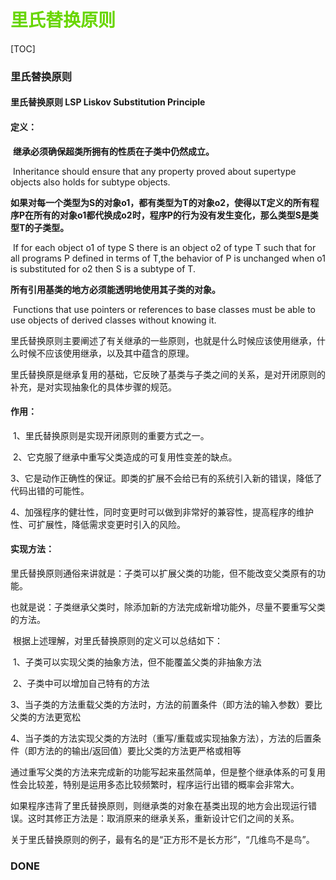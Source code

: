 

# <font color=#69D600>里氏替换原则</font>

[TOC]

### 里氏替换原则

#### 里氏替换原则	LSP	Liskov Substitution Principle

#### 定义：

​		**继承必须确保超类所拥有的性质在子类中仍然成立。**

​		Inheritance should ensure that any property proved about supertype objects also holds for subtype objects.

​		**如果对每一个类型为S的对象o1，都有类型为T的对象o2，使得以T定义的所有程序P在所有的对象o1都代换成o2时，程序P的行为没有发生变化，那么类型S是类型T的子类型。**

​		If for each object o1 of type S there is an object o2 of type T such that for all programs P defined in terms of T,the behavior of P is unchanged when o1 is substituted for o2 then S is a subtype of T.

​		**所有引用基类的地方必须能透明地使用其子类的对象。**

​		Functions that use pointers or references to base classes must be able to use objects of derived classes without knowing it.



​		里氏替换原则主要阐述了有关继承的一些原则，也就是什么时候应该使用继承，什么时候不应该使用继承，以及其中蕴含的原理。

​		里氏替换原是继承复用的基础，它反映了基类与子类之间的关系，是对开闭原则的补充，是对实现抽象化的具体步骤的规范。



#### 作用：

​		1、里氏替换原则是实现开闭原则的重要方式之一。

​		2、它克服了继承中重写父类造成的可复用性变差的缺点。

​		3、它是动作正确性的保证。即类的扩展不会给已有的系统引入新的错误，降低了代码出错的可能性。

​		4、加强程序的健壮性，同时变更时可以做到非常好的兼容性，提高程序的维护性、可扩展性，降低需求变更时引入的风险。



#### 实现方法：

​		里氏替换原则通俗来讲就是：子类可以扩展父类的功能，但不能改变父类原有的功能。

​		也就是说：子类继承父类时，除添加新的方法完成新增功能外，尽量不要重写父类的方法。

​		根据上述理解，对里氏替换原则的定义可以总结如下：

​			1、子类可以实现父类的抽象方法，但不能覆盖父类的非抽象方法

​			2、子类中可以增加自己特有的方法

​			3、当子类的方法重载父类的方法时，方法的前置条件（即方法的输入参数）要比父类的方法更宽松

​			4、当子类的方法实现父类的方法时（重写/重载或实现抽象方法），方法的后置条件（即方法的的输出/返回值）要比父类的方法更严格或相等



​		通过重写父类的方法来完成新的功能写起来虽然简单，但是整个继承体系的可复用性会比较差，特别是运用多态比较频繁时，程序运行出错的概率会非常大。

​		如果程序违背了里氏替换原则，则继承类的对象在基类出现的地方会出现运行错误。这时其修正方法是：取消原来的继承关系，重新设计它们之间的关系。



​		关于里氏替换原则的例子，最有名的是“正方形不是长方形”，“几维鸟不是鸟”。







### DONE

